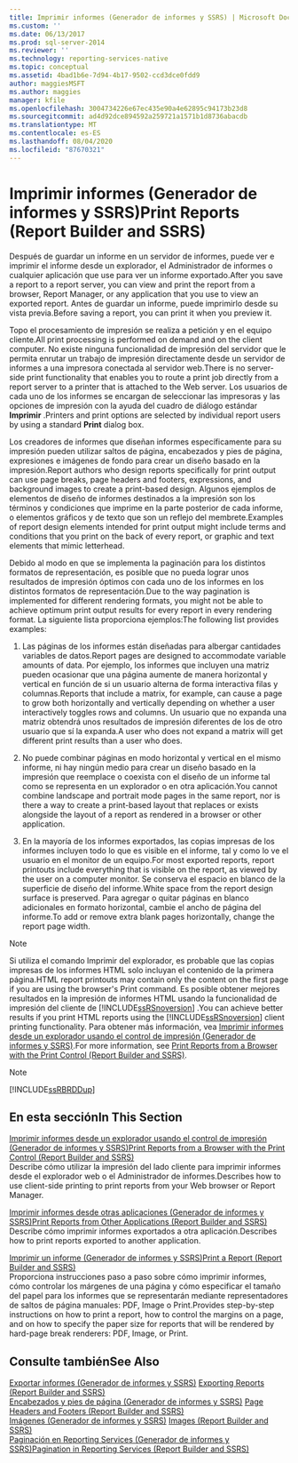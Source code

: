 ```yaml
---
title: Imprimir informes (Generador de informes y SSRS) | Microsoft Docs
ms.custom: ''
ms.date: 06/13/2017
ms.prod: sql-server-2014
ms.reviewer: ''
ms.technology: reporting-services-native
ms.topic: conceptual
ms.assetid: 4bad1b6e-7d94-4b17-9502-ccd3dce0fdd9
author: maggiesMSFT
ms.author: maggies
manager: kfile
ms.openlocfilehash: 3004734226e67ec435e90a4e62895c94173b23d8
ms.sourcegitcommit: ad4d92dce894592a259721a1571b1d8736abacdb
ms.translationtype: MT
ms.contentlocale: es-ES
ms.lasthandoff: 08/04/2020
ms.locfileid: "87670321"
---
```

# <a name="print-reports-report-builder-and-ssrs"></a><span data-ttu-id="4b90f-102">Imprimir informes (Generador de informes y SSRS)</span><span class="sxs-lookup"><span data-stu-id="4b90f-102">Print Reports (Report Builder and SSRS)</span></span>
  <span data-ttu-id="4b90f-103">Después de guardar un informe en un servidor de informes, puede ver e imprimir el informe desde un explorador, el Administrador de informes o cualquier aplicación que use para ver un informe exportado.</span><span class="sxs-lookup"><span data-stu-id="4b90f-103">After you save a report to a report server, you can view and print the report from a browser, Report Manager, or any application that you use to view an exported report.</span></span> <span data-ttu-id="4b90f-104">Antes de guardar un informe, puede imprimirlo desde su vista previa.</span><span class="sxs-lookup"><span data-stu-id="4b90f-104">Before saving a report, you can print it when you preview it.</span></span>  
  
 <span data-ttu-id="4b90f-105">Topo el procesamiento de impresión se realiza a petición y en el equipo cliente.</span><span class="sxs-lookup"><span data-stu-id="4b90f-105">All print processing is performed on demand and on the client computer.</span></span> <span data-ttu-id="4b90f-106">No existe ninguna funcionalidad de impresión del servidor que le permita enrutar un trabajo de impresión directamente desde un servidor de informes a una impresora conectada al servidor web.</span><span class="sxs-lookup"><span data-stu-id="4b90f-106">There is no server-side print functionality that enables you to route a print job directly from a report server to a printer that is attached to the Web server.</span></span> <span data-ttu-id="4b90f-107">Los usuarios de cada uno de los informes se encargan de seleccionar las impresoras y las opciones de impresión con la ayuda del cuadro de diálogo estándar **Imprimir** .</span><span class="sxs-lookup"><span data-stu-id="4b90f-107">Printers and print options are selected by individual report users by using a standard **Print** dialog box.</span></span>  
  
 <span data-ttu-id="4b90f-108">Los creadores de informes que diseñan informes específicamente para su impresión pueden utilizar saltos de página, encabezados y pies de página, expresiones e imágenes de fondo para crear un diseño basado en la impresión.</span><span class="sxs-lookup"><span data-stu-id="4b90f-108">Report authors who design reports specifically for print output can use page breaks, page headers and footers, expressions, and background images to create a print-based design.</span></span> <span data-ttu-id="4b90f-109">Algunos ejemplos de elementos de diseño de informes destinados a la impresión son los términos y condiciones que imprime en la parte posterior de cada informe, o elementos gráficos y de texto que son un reflejo del membrete.</span><span class="sxs-lookup"><span data-stu-id="4b90f-109">Examples of report design elements intended for print output might include terms and conditions that you print on the back of every report, or graphic and text elements that mimic letterhead.</span></span>  
  
 <span data-ttu-id="4b90f-110">Debido al modo en que se implementa la paginación para los distintos formatos de representación, es posible que no pueda lograr unos resultados de impresión óptimos con cada uno de los informes en los distintos formatos de representación.</span><span class="sxs-lookup"><span data-stu-id="4b90f-110">Due to the way pagination is implemented for different rendering formats, you might not be able to achieve optimum print output results for every report in every rendering format.</span></span> <span data-ttu-id="4b90f-111">La siguiente lista proporciona ejemplos:</span><span class="sxs-lookup"><span data-stu-id="4b90f-111">The following list provides examples:</span></span>  
  
1.  <span data-ttu-id="4b90f-112">Las páginas de los informes están diseñadas para albergar cantidades variables de datos.</span><span class="sxs-lookup"><span data-stu-id="4b90f-112">Report pages are designed to accommodate variable amounts of data.</span></span> <span data-ttu-id="4b90f-113">Por ejemplo, los informes que incluyen una matriz pueden ocasionar que una página aumente de manera horizontal y vertical en función de si un usuario alterna de forma interactiva filas y columnas.</span><span class="sxs-lookup"><span data-stu-id="4b90f-113">Reports that include a matrix, for example, can cause a page to grow both horizontally and vertically depending on whether a user interactively toggles rows and columns.</span></span> <span data-ttu-id="4b90f-114">Un usuario que no expanda una matriz obtendrá unos resultados de impresión diferentes de los de otro usuario que sí la expanda.</span><span class="sxs-lookup"><span data-stu-id="4b90f-114">A user who does not expand a matrix will get different print results than a user who does.</span></span>  
  
2.  <span data-ttu-id="4b90f-115">No puede combinar páginas en modo horizontal y vertical en el mismo informe, ni hay ningún medio para crear un diseño basado en la impresión que reemplace o coexista con el diseño de un informe tal como se representa en un explorador o en otra aplicación.</span><span class="sxs-lookup"><span data-stu-id="4b90f-115">You cannot combine landscape and portrait mode pages in the same report, nor is there a way to create a print-based layout that replaces or exists alongside the layout of a report as rendered in a browser or other application.</span></span>  
  
3.  <span data-ttu-id="4b90f-116">En la mayoría de los informes exportados, las copias impresas de los informes incluyen todo lo que es visible en el informe, tal y como lo ve el usuario en el monitor de un equipo.</span><span class="sxs-lookup"><span data-stu-id="4b90f-116">For most exported reports, report printouts include everything that is visible on the report, as viewed by the user on a computer monitor.</span></span> <span data-ttu-id="4b90f-117">Se conserva el espacio en blanco de la superficie de diseño del informe.</span><span class="sxs-lookup"><span data-stu-id="4b90f-117">White space from the report design surface is preserved.</span></span> <span data-ttu-id="4b90f-118">Para agregar o quitar páginas en blanco adicionales en formato horizontal, cambie el ancho de página del informe.</span><span class="sxs-lookup"><span data-stu-id="4b90f-118">To add or remove extra blank pages horizontally, change the report page width.</span></span>  
  
> [!NOTE]  
>  <span data-ttu-id="4b90f-119">Si utiliza el comando Imprimir del explorador, es probable que las copias impresas de los informes HTML solo incluyan el contenido de la primera página.</span><span class="sxs-lookup"><span data-stu-id="4b90f-119">HTML report printouts may contain only the content on the first page if you are using the browser's Print command.</span></span> <span data-ttu-id="4b90f-120">Es posible obtener mejores resultados en la impresión de informes HTML usando la funcionalidad de impresión del cliente de [!INCLUDE[ssRSnoversion](../../includes/ssrsnoversion-md.md)] .</span><span class="sxs-lookup"><span data-stu-id="4b90f-120">You can achieve better results if you print HTML reports using the [!INCLUDE[ssRSnoversion](../../includes/ssrsnoversion-md.md)] client printing functionality.</span></span> <span data-ttu-id="4b90f-121">Para obtener más información, vea [Imprimir informes desde un explorador usando el control de impresión &#40;Generador de informes y SSRS&#41;](print-reports-from-a-browser-with-the-print-control-report-builder-and-ssrs.md).</span><span class="sxs-lookup"><span data-stu-id="4b90f-121">For more information, see [Print Reports from a Browser with the Print Control &#40;Report Builder and SSRS&#41;](print-reports-from-a-browser-with-the-print-control-report-builder-and-ssrs.md).</span></span>  
  
> [!NOTE]  
>  [!INCLUDE[ssRBRDDup](../../includes/ssrbrddup-md.md)]  
  
## <a name="in-this-section"></a><span data-ttu-id="4b90f-122">En esta sección</span><span class="sxs-lookup"><span data-stu-id="4b90f-122">In This Section</span></span>  
 [<span data-ttu-id="4b90f-123">Imprimir informes desde un explorador usando el control de impresión &#40;Generador de informes y SSRS&#41;</span><span class="sxs-lookup"><span data-stu-id="4b90f-123">Print Reports from a Browser with the Print Control &#40;Report Builder and SSRS&#41;</span></span>](print-reports-from-a-browser-with-the-print-control-report-builder-and-ssrs.md)  
 <span data-ttu-id="4b90f-124">Describe cómo utilizar la impresión del lado cliente para imprimir informes desde el explorador web o el Administrador de informes.</span><span class="sxs-lookup"><span data-stu-id="4b90f-124">Describes how to use client-side printing to print reports from your Web browser or Report Manager.</span></span>  
  
 [<span data-ttu-id="4b90f-125">Imprimir informes desde otras aplicaciones &#40;Generador de informes y SSRS&#41;</span><span class="sxs-lookup"><span data-stu-id="4b90f-125">Print Reports from Other Applications &#40;Report Builder and SSRS&#41;</span></span>](print-reports-from-other-applications-report-builder-and-ssrs.md)  
 <span data-ttu-id="4b90f-126">Describe cómo imprimir informes exportados a otra aplicación.</span><span class="sxs-lookup"><span data-stu-id="4b90f-126">Describes how to print reports exported to another application.</span></span>  
  
 [<span data-ttu-id="4b90f-127">Imprimir un informe &#40;Generador de informes y SSRS&#41;</span><span class="sxs-lookup"><span data-stu-id="4b90f-127">Print a Report &#40;Report Builder and SSRS&#41;</span></span>](print-a-report-report-builder-and-ssrs.md)  
 <span data-ttu-id="4b90f-128">Proporciona instrucciones paso a paso sobre cómo imprimir informes, cómo controlar los márgenes de una página y cómo especificar el tamaño del papel para los informes que se representarán mediante representadores de saltos de página manuales: PDF, Image o Print.</span><span class="sxs-lookup"><span data-stu-id="4b90f-128">Provides step-by-step instructions on how to print a report, how to control the margins on a page, and on how to specify the paper size for reports that will be rendered by hard-page break renderers: PDF, Image, or Print.</span></span>  
  
## <a name="see-also"></a><span data-ttu-id="4b90f-129">Consulte también</span><span class="sxs-lookup"><span data-stu-id="4b90f-129">See Also</span></span>  
 <span data-ttu-id="4b90f-130">[Exportar informes &#40;Generador de informes y SSRS&#41;](export-reports-report-builder-and-ssrs.md) </span><span class="sxs-lookup"><span data-stu-id="4b90f-130">[Exporting Reports &#40;Report Builder and SSRS&#41;](export-reports-report-builder-and-ssrs.md) </span></span>  
 <span data-ttu-id="4b90f-131">[Encabezados y pies de página &#40;Generador de informes y SSRS&#41;](../report-design/page-headers-and-footers-report-builder-and-ssrs.md) </span><span class="sxs-lookup"><span data-stu-id="4b90f-131">[Page Headers and Footers &#40;Report Builder and SSRS&#41;](../report-design/page-headers-and-footers-report-builder-and-ssrs.md) </span></span>  
 <span data-ttu-id="4b90f-132">[Imágenes &#40;Generador de informes y SSRS&#41;](../report-design/images-report-builder-and-ssrs.md) </span><span class="sxs-lookup"><span data-stu-id="4b90f-132">[Images &#40;Report Builder and SSRS&#41;](../report-design/images-report-builder-and-ssrs.md) </span></span>  
 [<span data-ttu-id="4b90f-133">Paginación en Reporting Services &#40;Generador de informes y SSRS&#41;</span><span class="sxs-lookup"><span data-stu-id="4b90f-133">Pagination in Reporting Services &#40;Report Builder  and SSRS&#41;</span></span>](../report-design/pagination-in-reporting-services-report-builder-and-ssrs.md)  
  
  
